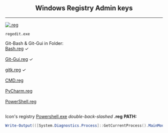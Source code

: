 <div align="center"><h2><b>Windows Registry Admin keys</h2></div></b>

---
<div align="left">

[![.reg](https://img.shields.io/badge/Windows-0078D6?style=flat&logo=windows&logoColor=white)](https://learn.microsoft.com/en-us/windows-server/administration/windows-commands/reg)

</div>

``` Shell
regedit.exe
```
Git-Bash & Git-Gui in Folder:<br>
[Bash.reg](https://github.com/EstebanMqz/Registries/blob/main/bash.reg) &#10003; <br><br>
[Git-Gui.reg](https://github.com/EstebanMqz/Registries/blob/main/bash.reg) &#10003; <br><br>
[gitk.reg](https://github.com/EstebanMqz/Registries/blob/main/gitk.reg) &#10003; <br><br>
[CMD.reg](https://github.com/EstebanMqz/Registries/blob/main/CMD) <br><br>
[PyCharm.reg](https://github.com/EstebanMqz/Registries/blob/main/PyCharm) <br><br>
[PowerShell.reg](https://github.com/EstebanMqz/Registries/blob/main/PowerShell) <br><br>

<span style="font-size: 14px;">

Icon's registry [Powershell.exe](https://github.com/PowerShell/PowerShell) <i>double-back-slashed <b></i>.reg</b></i> <b>PATH:</b></span>

``` powershell 
Write-Output(([System.Diagnostics.Process]::GetCurrentProcess().MainModule.FileName)).replace('\', '\\') #PowerShell terminal
```